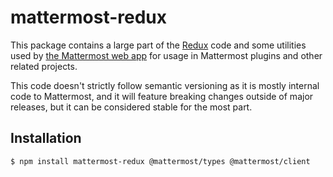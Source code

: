 # mattermost-redux

This package contains a large part of the [Redux](http://redux.js.org) code and some utilities used by [the Mattermost web app](https://github.com/mattermost/mattermost/tree/master/webapp/channels) for usage in Mattermost plugins and other related projects.

This code doesn't strictly follow semantic versioning as it is mostly internal code to Mattermost, and it will feature breaking changes outside of major releases, but it can be considered stable for the most part.

## Installation

```sh
$ npm install mattermost-redux @mattermost/types @mattermost/client
```
